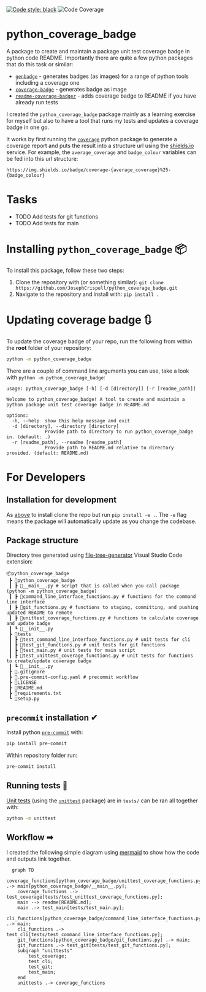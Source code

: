 [![Code style: black](https://img.shields.io/badge/code%20style-black-000000.svg)](https://github.com/psf/black)
![Code Coverage](https://img.shields.io/badge/coverage-79.3%25-green)

# python_coverage_badge
A package to create and maintain a package unit test coverage badge in python code README. Importantly there are quite a few python packages that do this task or similar:
- [`genbadge`](https://smarie.github.io/python-genbadge/) - generates badges (as images) for a range of python tools including a coverage one
- [`coverage-badge`](https://pypi.org/project/coverage-badge/) - generates badge as image
- [`readme-coverage-badger`](https://pypi.org/project/readme-coverage-badger/) - adds coverage badge to README if you have already run tests

I created the `python_coverage_badge` package mainly as a learning exercise for myself but also to have a tool that runs my tests and updates a coverage badge in one go.

It works by first running the [`coverage`](https://coverage.readthedocs.io/) python package to generate a coverage report and puts the result into a structure url using the [shields.io](https://shields.io/) service. For example, the `average_coverage` and `badge_colour` variables can be fed into this url structure:
```
https://img.shields.io/badge/coverage-{average_coverage}%25-{badge_colour}
```

# Tasks

- TODO Add tests for git functions
- TODO Add tests for main

# Installing `python_coverage_badge` 📦
To install this package, follow these two steps:
1. Clone the repository with (or something similar): `git clone https://github.com/JosephCrispell/python_coverage_badge.git`
2. Navigate to the repository and install with: `pip install .`

# Updating coverage badge 🔃
To update the coverage badge of your repo, run the following from within the **root** folder of your repository:
```bash
python -m python_coverage_badge
```

There are a couple of command line arguments you can use, take a look with `python -m python_coverage_badge`:
```
usage: python_coverage_badge [-h] [-d [directory]] [-r [readme_path]]

Welcome to python_coverage_badge! A tool to create and maintain a python package unit test coverage badge in README.md

options:
  -h, --help  show this help message and exit
  -d [directory], --directory [directory]
              Provide path to directory to run python_coverage_badge in. (default: .)
  -r [readme_path], --readme [readme_path]
              Provide path to README.md relative to directory provided. (default: README.md)
```

# For Developers

## Installation for development
As [above](#updating-coverage-badge-🔃) to install clone the repo but run `pip install -e .`. The `-e` flag means the package will automatically update as you change the codebase.

## Package structure
Directory tree generated using [file-tree-generator](https://marketplace.visualstudio.com/items?itemName=Shinotatwu-DS.file-tree-generator) Visual Studio Code extension:

```
📦python_coverage_badge
 ┣ 📂python_coverage_badge
 ┃ ┣ 📜__main__.py # script that is called when you call package (python -m python_coverage_badge)
 ┃ ┣ 📜command_line_interface_functions.py # functions for the command line interface
 ┃ ┣ 📜git_functions.py # functions to staging, committing, and pushing updated README to remote
 ┃ ┣ 📜unittest_coverage_functions.py # functions to calculate coverage and update badge
 ┃ ┗ 📜__init__.py
 ┣ 📂tests
 ┃ ┣ 📜test_command_line_interface_functions.py # unit tests for cli
 ┃ ┣ 📜test_git_functions.py # unit tests for git functions
 ┃ ┣ 📜test_main.py # unit tests for main script
 ┃ ┣ 📜test_unittest_coverage_functions.py # unit tests for functions to create/update coverage badge
 ┃ ┗ 📜__init__.py
 ┣ 📜.gitignore
 ┣ 📜.pre-commit-config.yaml # precommit workflow
 ┣ 📜LICENSE
 ┣ 📜README.md
 ┣ 📜requirements.txt
 ┗ 📜setup.py
```

## `precommit` installation ✔

Install python [`pre-commit`](https://pre-commit.com/) with:
```bash
pip install pre-commit
```

Within repository folder run:
```bash
pre-commit install
```

## Running tests 🧪
[Unit tests](https://realpython.com/python-testing/) (using the [`unittest`](https://docs.python.org/3/library/unittest.html) package) are in `tests/` can be ran all together with:
```bash
python -m unittest
```

## Workflow ➡
I created the following simple diagram using [mermaid](https://mermaid.js.org/) to show how the code and outputs link together.

```mermaid
  graph TD
    coverage_functions[python_coverage_badge/unittest_coverage_functions.py] .-> main[python_coverage_badge/__main__.py];
    coverage_functions .-> test_coverage[tests/test_unittest_coverage_functions.py];
    main --> readme[README.md];
    main .-> test_main[tests/test_main.py];
    cli_functions[python_coverage_badge/command_line_interface_functions.py] .-> main;
    cli_functions .-> test_cli[tests/test_command_line_interface_functions.py];
    git_functions[python_coverage_badge/git_functions.py] .-> main;
    git_functions .-> test_git[tests/test_git_functions.py];
    subgraph "unittests"
        test_coverage;
        test_cli;
        test_git;
        test_main;
    end
    unittests .-> coverage_functions
```
